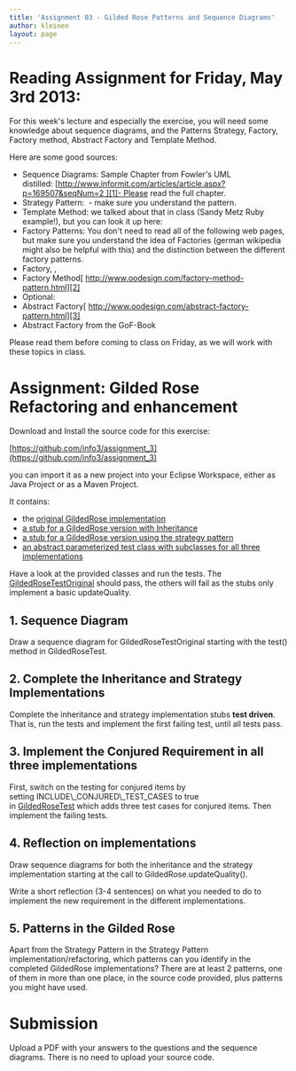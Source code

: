 ```yaml
---
title: 'Assignment 03 - Gilded Rose Patterns and Sequence Diagrams'
author: kleinen
layout: page
---
```


# Reading Assignment for Friday, May 3rd 2013:

For this week's lecture and especially the exercise, you will need some knowledge about sequence diagrams, and the Patterns Strategy, Factory, Factory method, Abstract Factory and Template Method.

Here are some good sources:

 *  Sequence Diagrams: Sample Chapter from Fowler's UML distilled: [http://www.informit.com/articles/article.aspx?p=169507&seqNum=2 ][1]- Please read the full chapter.
 *  Strategy Pattern:  - make sure you understand the pattern.
 *  Template Method: we talked about that in class (Sandy Metz Ruby example!), but you can look it up here: 
 *  Factory Patterns: You don't need to read all of the following web pages, but make sure you understand the idea of Factories (german wikipedia might also be helpful with this) and the distinction between the different factory patterns.
 *  Factory, ,
 *  Factory Method[ http://www.oodesign.com/factory-method-pattern.html][2]
 *  Optional:
 *  Abstract Factory[ http://www.oodesign.com/abstract-factory-pattern.html][3]
 *  Abstract Factory from the GoF-Book 

Please read them before coming to class on Friday, as we will work with these topics in class.

# Assignment: Gilded Rose Refactoring and enhancement

Download and Install the source code for this exercise:

[https://github.com/info3/assignment_3](https://github.com/info3/assignment_3)

you can import it as a new project into your Eclipse Workspace, either as Java Project or as a Maven Project.

It contains:

 *  the [original GildedRose implementation][4]
 *  [a stub for a GildedRose version with Inheritance][5]
 *  [a stub for a GildedRose version using the strategy pattern][6]
 *  [an abstract parameterized test class with subclasses for all three implementations][7]


Have a look at the provided classes and run the tests. The [GildedRoseTestOriginal][8] should pass, the others will fail as the stubs only implement a basic updateQuality.

## 1. Sequence Diagram

Draw a sequence diagram for GildedRoseTestOriginal starting with the test() method in GildedRoseTest.

## 2. Complete the Inheritance and Strategy Implementations

 Complete the inheritance and strategy implementation stubs **test driven**. That is, run the tests and implement the first failing test, until all tests pass.

## 3. Implement the Conjured Requirement in all three implementations

First, switch on the testing for conjured items by setting INCLUDE\\_CONJURED\\_TEST\_CASES to true in [GildedRoseTest][7] which adds three test cases for conjured items. Then implement the failing tests.

## 4. Reflection on implementations

 Draw sequence diagrams for both the inheritance and the strategy implementation starting at the call to GildedRose.updateQuality().

 Write a short reflection (3-4 sentences) on what you needed to do to implement the new requirement in the different implementations.

## 5. Patterns in the Gilded Rose

Apart from the Strategy Pattern in the Strategy Pattern implementation/refactoring, which patterns can you identify in the completed GildedRose implementations? There are at least 2 patterns, one of them in more than one place, in the source code provided, plus patterns you might have used.

# Submission

Upload a PDF with your answers to the questions and the sequence diagrams. There is no need to upload your source code.

[1]: http://www.informit.com/articles/article.aspx?p=169507&seqNum=2
[2]: http://www.oodesign.com/factory-method-pattern.html
[3]: http://www.oodesign.com/abstract-factory-pattern.html
[4]: https://github.com/info3/assignment\_3/blob/master/GildedRoseWithTest/src/main/java/gildedrose/original/GildedRose.java
[5]: https://github.com/info3/assignment\_3/tree/master/GildedRoseWithTest/src/main/java/gildedrose/inheritance
[6]: https://github.com/info3/assignment\_3/tree/master/GildedRoseWithTest/src/main/java/gildedrose/strategy
[7]: https://github.com/info3/assignment\_3/blob/master/GildedRoseWithTest/src/test/java/gildedrose/GildedRoseTest.java
[8]: https://github.com/info3/assignment\_3/blob/master/GildedRoseWithTest/src/test/java/gildedrose/GildedRoseTestOriginal.java
